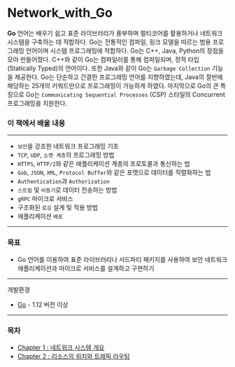# Network_with_Go

**Go** 언어는 배우기 쉽고 표준 라이브러리가 풍부하며 멀티코어를 활용하거나 네트워크 시스템을 구축하는 데 적합하다. Go는 전통적인 컴파일, 링크 모델을 따르는 범용 프로그래밍 언어이며 시스템 프로그래밍에 적합하다. Go는 C++, Java, Python의 장점을 모아 만들어졌다. C++와 같이 Go는 컴파일러를 통해 컴파일되며, 정적 타입(Statically Typed)의 언어이다. 또한 Java와 같이 Go는 `Garbage Collection` 기능을 제공한다. Go는 단순하고 간결한 프로그래밍 언어를 지향하였는데, Java의 절반에 해당하는 25개의 키워드만으로 프로그래밍이 가능하게 하였다. 마지막으로 Go의 큰 특징으로 Go는 `Communicating Sequential Processes` (CSP) 스타일의 Concurrent 프로그래밍을 지원한다.


### 이 책에서 배울 내용
---
- `보안`을 강조한 네트워크 프로그래밍 기초
- `TCP`, `UDP`, `소켓 계층`의 프로그래밍 방법
- `HTTPS`, `HTTP/2`와 같은 애플리케이션 계층의 프로토콜과 통신하는 법
- `Gob`, `JSON`, `XML`, `Protocol Buffer`와 같은 포맷으로 데이터를 직렬화하는 법
- `Authentication`과 `Authorization`
- `스트림` 및 `비동기`로 데이터 전송하는 방법
- `gRPC` 마이크로 서비스
- 구조화된 `로깅` 설계 및 적용 방법
- 애플리케이션 `배포` 
---

### 목표
- Go 언어를 이용하여 표준 라이브러리나 서드파티 패키지를 사용하여 보안 네트워크 애플리케이션과 마이크로 서비스를 설계하고 구현하기

---
개발환경

- [Go](https://go.dev/) - 1.12 버전 이상

---

### 목차

- [Chapter 1 : 네트워크 시스템 개요](chapter1/README.md)
- [Chapter 2 : 리소스의 위치와 트래픽 라우팅](chapter2/README.md)